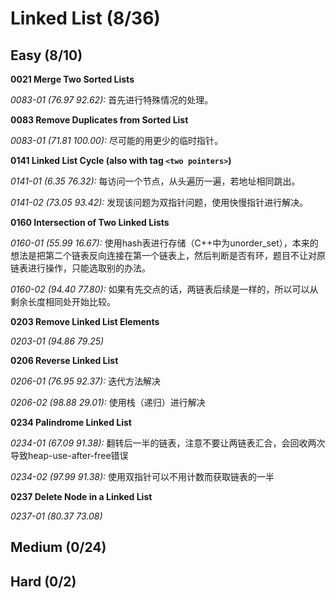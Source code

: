 # Linked List (8/36)

## Easy (8/10)

**0021 Merge Two Sorted Lists**

*0083-01 (76.97 92.62):* 首先进行特殊情况的处理。

**0083 Remove Duplicates from Sorted List**

*0083-01 (71.81 100.00):* 尽可能的用更少的临时指针。

**0141 Linked List Cycle (also with tag `<two pointers>`)**

*0141-01 (6.35 76.32):* 每访问一个节点，从头遍历一遍，若地址相同跳出。

*0141-02 (73.05 93.42):* 发现该问题为双指针问题，使用快慢指针进行解决。

**0160 Intersection of Two Linked Lists**

*0160-01 (55.99 16.67):* 使用hash表进行存储（C++中为unorder_set），本来的想法是把第二个链表反向连接在第一个链表上，然后判断是否有环，题目不让对原链表进行操作，只能选取别的办法。

*0160-02 (94.40 77.80):* 如果有先交点的话，两链表后续是一样的，所以可以从剩余长度相同处开始比较。

**0203 Remove Linked List Elements**

*0203-01 (94.86 79.25)*

**0206 Reverse Linked List**

*0206-01 (76.95 92.37):* 迭代方法解决

*0206-02 (98.88 29.01):* 使用栈（递归）进行解决

**0234 Palindrome Linked List**

*0234-01 (67.09 91.38):* 翻转后一半的链表，注意不要让两链表汇合，会回收两次导致heap-use-after-free错误 

*0234-02 (97.99 91.38):* 使用双指针可以不用计数而获取链表的一半

**0237 Delete Node in a Linked List**

*0237-01 (80.37 73.08)* 

## Medium (0/24)

## Hard (0/2)